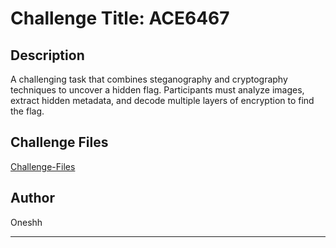 # **Challenge Title: ACE6467**

## **Description**
A challenging task that combines steganography and cryptography techniques to uncover a hidden flag. Participants must analyze images, extract hidden metadata, and decode multiple layers of encryption to find the flag.

## Challenge Files
[Challenge-Files](challenge-files/Start.jpg)

## Author
Oneshh

---

